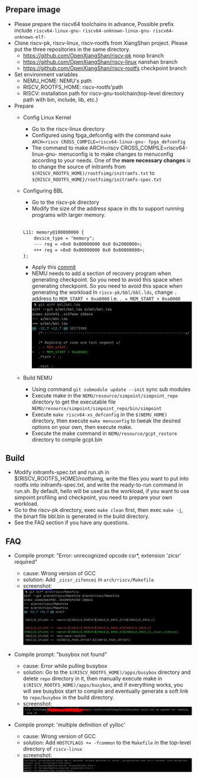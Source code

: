 ## Prepare image
- Please prepare the riscv64 toolchains in advance, Possible prefix include `riscv64-linux-gnu-` `riscv64-unknown-linux-gnu-` `riscv64-unknown-elf-`
- Clone riscv-pk, riscv-linux, riscv-rootfs from XiangShan project. Please put the three repositories in the same directory.
   - https://github.com/OpenXiangShan/riscv-pk noop branch
   - https://github.com/OpenXiangShan/riscv-linux nanshan branch
   - https://github.com/OpenXiangShan/riscv-rootfs checkpoint branch
- Set environment variables
   - NEMU_HOME: NEMU's path
   - RISCV_ROOTFS_HOME: riscv-rootfs'path
   - RISCV: installation path for riscv-gnu-toolchain(top-level directory path with bin, include, lib, etc.)
- Prepare
   - Config Linux Kernel
      - Go to the riscv-linux directory
      - Configured using fpga_defconfig with the command `make ARCH=riscv CROSS_COMPILE=riscv64-linux-gnu- fpga_defconfig`
      - The command to make ARCH=riscv CROSS_COMPILE=riscv64-linux-gnu- menuconfig is to make changes to menuconfig according to your needs. One of the **more necessary changes** is to change the source of initramfs from `$(RISCV_ROOTFS_HOME)/rootfsimg/initramfs.txt` to `${RISCV_ROOTFS_HOME}/rootfsimg/initramfs-spec.txt`
   - Configuring BBL
      - Go to the riscv-pk directory
      - Modify the size of the address space in dts to support running programs with larger memory.
      ```

      L11: memory@100000000 {
          device_type = "memory";
          --- reg = <0x0 0x80000000 0x0 0x2000000>;
          +++ reg = <0x0 0x80000000 0x0 0x80000000>;
      };
      ```

      - Apply this [commit](https://github.com/riscv-software-src/riscv-pk/commit/4ae5a8876fc2c31776b1777405ab14f764cc0f36)
      - NEMU needs to add a section of recovery program when generating checkpoint. So you need to avoid this space when generating checkpoint. So you need to avoid this space when generating the workload In `riscv-pk/bbl/bbl.lds`, change `.` address to `MEM_START + 0xa0000` i.e. `. = MEM_START + 0xa0000` ![bbl.lds](./pictures/bbl.lds.PNG)
   - Build NEMU
      - Using command `git submodule update --init` sync sub modules
      - Execute make in the `NEMU/resource/simpoint/simpoint_repo` directory to get the executable file `NEMU/resource/simpoint/simpoint_repo/bin/simpoint`
      - Execute `make riscv64-xs_defconfig` in the `$(NEMU_HOME)` directory, then execute `make menuconfig` to tweak the desired options on your own, then execute make.
      - Execute the make command in `NEMU/resource/gcpt_restore` directory to compile gcpt.bin

## Build

- Modify initramfs-spec.txt and run.sh in $(RISCV_ROOTFS_HOME)/rootfsimg, write the files you want to put into rootfs into initramfs-spec.txt, and write the ready-to-run command in run.sh. By default, hello will be used as the workload, if you want to use simpoint profiling and checkpoint, you need to prepare your own workload.
- Go to the riscv-pk directory, exec `make clean` first, then exec `make -j`, the binart file bbl.bin is generated in the build directory.
- See the FAQ section if you have any questions.

## FAQ

- Compile prompt: "Error: unrecognized opcode csr*, extension 'zicsr' required"
   - cause: Wrong version of GCC
   - solution: Add `_zicsr_zifencei` in `arch/riscv/Makefile`
   - screenshot: ![faq_zicsr](./pictures/faq_zicsr.PNG)

- Compile prompt: "busybox not found"
   - cause: Error while pulling busybox
   - solution: Go to the `$(RISCV_ROOTFS_HOME)/apps/busybox` directory and delete `repo` directory in it, then manually execute make in `$(RISCV_ROOTFS_HOME)/apps/busybox`, and if everything works, you will see busybox start to compile and eventually generate a soft link to `repo/busybox` in the build directory.
   - screenshot: ![faq_busybox](./pictures/faq_busybox.PNG)

- Compile prompt: 'multiple definition of yylloc'
   - cause: Wrong version of GCC
   - solution: Add `HOSTCFLAGS += -fcommon` to the `Makefile` in the top-level directory of `riscv-linux`
   - screenshot: ![faq_yylloc](./pictures/faq_yyalloc.PNG)
